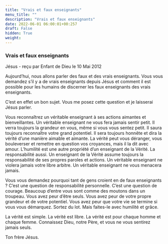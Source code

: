 ```yaml
---
title: "Vrais et faux enseignants"
menu_title: ""
description: "Vrais et faux enseignants"
date: 2022-06-01 06:00:01+00:257
draft: False
hidden: True
weight:
---
```

### Vrais et faux enseignants

Jésus - reçu par Enfant de Dieu le 10 Mai 2012

Aujourd’hui, nous allons parler des faux et des vrais enseignants. Vous vous demandez s’il y a de vrais enseignants depuis Jésus et comment il est possible pour les humains de discerner les faux enseignants des vrais enseignants.

C’est en effet un bon sujet. Vous me posez cette question et je laisserai Jésus parler.

Vous reconnaîtrez un véritable enseignant à ses actions aimantes et bienveillantes. Un véritable enseignant ne vous fera jamais sentir petit. Il verra toujours la grandeur en vous, même si vous vous sentez petit. Il saura toujours reconnaître votre grand potentiel. Il sera toujours honnête et dira la vérité d’une manière aimable et aimante. La vérité peut vous déranger, vous bouleverser et remettre en question vos croyances, mais il la dit avec amour. L’humilité est une autre propriété d’un enseignant de la Vérité. La responsabilité aussi. Un enseignant de la Vérité assume toujours la responsabilité de ses propres paroles et actions. Un véritable enseignant ne violera jamais votre libre arbitre. Un véritable enseignant ne vous menacera jamais.

Vous vous demandez pourquoi tant de gens croient en de faux enseignants ? C’est une question de responsabilité personnelle. C’est une question de courage. Beaucoup d’entre vous sont comme des moutons dans un troupeau. Vous avez peur d’être seuls. Vous avez peur de votre propre grandeur et de votre potentiel. Vous avez peur que votre vie se termine si vous vous démarquez. Sortez du lot. Mais faites-le avec humilité et grâce.

La vérité est simple. La vérité est libre. La vérité est pour chaque homme et chaque femme. Connaissez Dieu, notre Père, et vous ne vous sentirez jamais seuls.

Ton frère Jésus.



